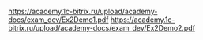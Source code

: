 https://academy.1c-bitrix.ru/upload/academy-docs/exam_dev/Ex2Demo1.pdf
https://academy.1c-bitrix.ru/upload/academy-docs/exam_dev/Ex2Demo2.pdf
